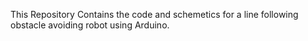 This Repository Contains the code and schemetics for a 
line following obstacle avoiding robot using Arduino.